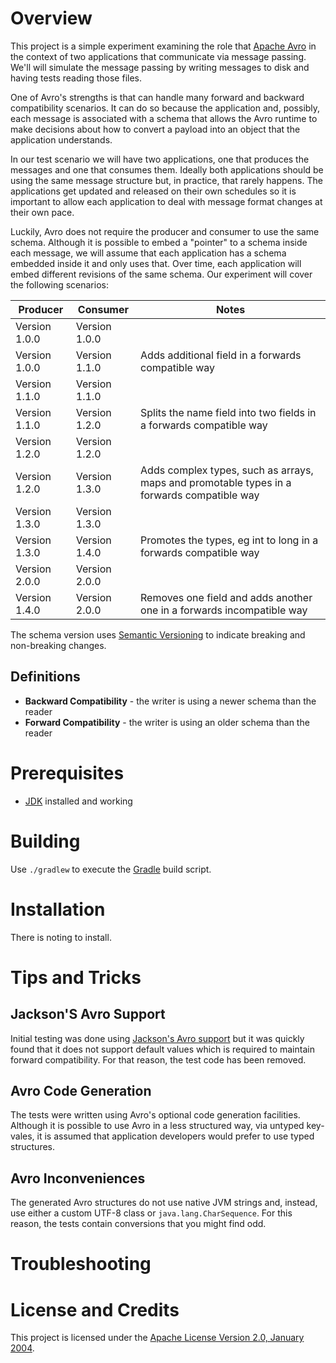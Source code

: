 # Overview
This project is a simple experiment examining the role that
[Apache Avro](https://avro.apache.org/) in the context of two applications
that communicate via message passing.  We'll will simulate the message passing
by writing messages to disk and having tests reading those files.

One of Avro's strengths is that can handle many forward and backward
compatibility scenarios.  It can do so because the application and, possibly,
each message is associated with a schema that allows the Avro runtime to
make decisions about how to convert a payload into an object that the application
understands.

In our test scenario we will have two applications, one that produces the
messages and one that consumes them.  Ideally both applications should be
using the same message structure but, in practice, that rarely happens.  The
applications get updated and released on their own schedules so it is important
to allow each application to deal with message format changes at their own pace.

Luckily, Avro does not require the producer and consumer to use the same
schema.  Although it is possible to embed a "pointer" to a schema inside
each message, we will assume that each application has a schema embedded
inside it and only uses that.  Over time, each application will embed different
revisions of the same schema.  Our experiment will cover the following
scenarios:

| Producer      | Consumer      | Notes                                                                                      |
| ------------- | ------------- | ------------------------------------------------------------------------------------------ |
| Version 1.0.0 | Version 1.0.0 |                                                                                            |  
| Version 1.0.0 | Version 1.1.0 | Adds additional field in a forwards compatible way                                         |
| Version 1.1.0 | Version 1.1.0 |                                                                                            |
| Version 1.1.0 | Version 1.2.0 | Splits the name field into two fields in a forwards compatible way                         | 
| Version 1.2.0 | Version 1.2.0 |                                                                                            |
| Version 1.2.0 | Version 1.3.0 | Adds complex types, such as arrays, maps and promotable types in a forwards compatible way | 
| Version 1.3.0 | Version 1.3.0 |                                                                                            |
| Version 1.3.0 | Version 1.4.0 | Promotes the types, eg int to long in a forwards compatible way                            |
| Version 2.0.0 | Version 2.0.0 |                                                                                            |
| Version 1.4.0 | Version 2.0.0 | Removes one field and adds another one in a forwards incompatible way                      | 

The schema version uses [Semantic Versioning](http://semver.org/) to indicate
breaking and non-breaking changes.

## Definitions
* **Backward Compatibility** - the writer is using a newer schema than the reader 
* **Forward Compatibility** - the writer is using an older schema than the reader 
 
# Prerequisites

* [JDK](http://www.oracle.com/technetwork/java/index.html) installed and working

# Building
Use `./gradlew` to execute the [Gradle](https://gradle.org/) build script.

# Installation
There is noting to install.

# Tips and Tricks

## Jackson'S Avro Support
Initial testing was done using [Jackson's Avro support](https://github.com/FasterXML/jackson-dataformats-binary/tree/master/avro)
but it was quickly found that it does not support default values which is required
to maintain forward compatibility.  For that reason, the test code has been removed.

## Avro Code Generation
The tests were written using Avro's optional code generation facilities.  Although
it is possible to use Avro in a less structured way, via untyped key-vales, it
is assumed that application developers would prefer to use typed structures.

## Avro Inconveniences
The generated Avro structures do not use native JVM strings and, instead, use either
a custom UTF-8 class or `java.lang.CharSequence`.  For this reason, the tests
contain conversions that you might find odd.

# Troubleshooting

# License and Credits
This project is licensed under the [Apache License Version 2.0, January 2004](http://www.apache.org/licenses/).
